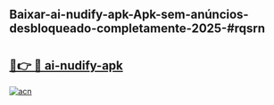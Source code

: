 ## Baixar-ai-nudify-apk-Apk-sem-anúncios-desbloqueado-completamente-2025-#rqsrn

# <h2><a href="https://ainizakaria.my?title=ai-nudify-apk&ref=20M">🔗👉 🔴 ai-nudify-apk</a></h2>

[![acn](https://github.com/user-attachments/assets/0f9c940e-d8b0-45ae-aac7-cd30a18b3e1c)](https://ainizakaria.my?title=ai-nudify-apk&ref=20M)

